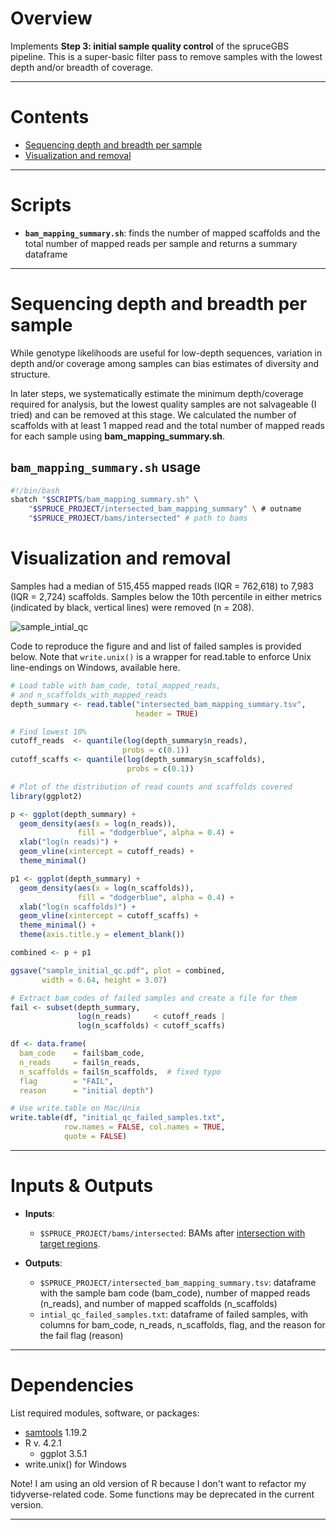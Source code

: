 # Overview

Implements **Step 3: initial sample quality control** of the spruceGBS pipeline. This is a super-basic filter pass to remove samples with the lowest depth and/or breadth of coverage.  

---

# Contents
* [Sequencing depth and breadth per sample](https://github.com/lxsllvn/spruceGBS/tree/main/03_initial_qc#sequencing-depth-and-breadth-per-sample)
* [Visualization and removal](https://github.com/lxsllvn/spruceGBS/tree/main/03_initial_qc#visualization-and-removal)
  
---
# Scripts 

* **`bam_mapping_summary.sh`**: finds the number of mapped scaffolds and the total number of mapped reads per sample and returns a summary dataframe

---
# Sequencing depth and breadth per sample

While genotype likelihoods are useful for low-depth sequences, variation in depth and/or coverage among samples can bias estimates of diversity and structure.

In later steps, we systematically estimate the minimum depth/coverage required for analysis, but the lowest quality samples are not salvageable (I tried) and can be removed at this stage. We calculated the number of scaffolds with at least 1 mapped read and the total number of mapped reads for each sample using **bam_mapping_summary.sh**.

## **`bam_mapping_summary.sh`** usage

```bash
#!/bin/bash
sbatch "$SCRIPTS/bam_mapping_summary.sh" \
    "$SPRUCE_PROJECT/intersected_bam_mapping_summary" \ # outname
    "$SPRUCE_PROJECT/bams/intersected" # path to bams
```

# Visualization and removal

Samples had a median of 515,455 mapped reads (IQR = 762,618) to 7,983 (IQR = 2,724) scaffolds. Samples below the 10th percentile in either metrics (indicated by black, vertical lines) were removed (n = 208).

![sample_intial_qc](https://github.com/user-attachments/assets/24274798-021a-43ed-a290-872868966bf2)

Code to reproduce the figure and and list of failed samples is provided below. Note that `write.unix()` is a wrapper for read.table to enforce Unix line-endings on Windows, available here. 

```R
# Load table with bam_code, total_mapped_reads,
# and n_scaffolds_with_mapped_reads
depth_summary <- read.table("intersected_bam_mapping_summary.tsv",
                            header = TRUE)

# Find lowest 10%
cutoff_reads  <- quantile(log(depth_summary$n_reads),
                         probs = c(0.1))
cutoff_scaffs <- quantile(log(depth_summary$n_scaffolds),
                          probs = c(0.1))

# Plot of the distribution of read counts and scaffolds covered
library(ggplot2)

p <- ggplot(depth_summary) +
  geom_density(aes(x = log(n_reads)),
               fill = "dodgerblue", alpha = 0.4) +
  xlab("log(n reads)") +
  geom_vline(xintercept = cutoff_reads) +
  theme_minimal()

p1 <- ggplot(depth_summary) +
  geom_density(aes(x = log(n_scaffolds)),
               fill = "dodgerblue", alpha = 0.4) +
  xlab("log(n scaffolds)") +
  geom_vline(xintercept = cutoff_scaffs) +
  theme_minimal() +
  theme(axis.title.y = element_blank())

combined <- p + p1

ggsave("sample_initial_qc.pdf", plot = combined,
       width = 6.64, height = 3.07)

# Extract bam_codes of failed samples and create a file for them
fail <- subset(depth_summary,
               log(n_reads)     < cutoff_reads |
               log(n_scaffolds) < cutoff_scaffs)

df <- data.frame(
  bam_code    = fail$bam_code,
  n_reads     = fail$n_reads,
  n_scaffolds = fail$n_scaffolds,  # fixed typo
  flag        = "FAIL",
  reason      = "initial depth")

# Use write.table on Mac/Unix
write.table(df, "initial_qc_failed_samples.txt",
            row.names = FALSE, col.names = TRUE,
            quote = FALSE)
```

---

# Inputs & Outputs

* **Inputs**:
  * `$SPRUCE_PROJECT/bams/intersected`: BAMs after [intersection with target regions](https://github.com/lxsllvn/spruceGBS/tree/main/02_reduced_ref).
    
* **Outputs**:
  * `$SPRUCE_PROJECT/intersected_bam_mapping_summary.tsv`: dataframe with the sample bam code (bam_code), number of mapped reads (n_reads), and  number of mapped scaffolds (n_scaffolds)
  * `intial_qc_failed_samples.txt`: dataframe of failed samples, with columns for bam_code, n_reads, n_scaffolds, flag, and the reason for the fail flag (reason)
  
---

# Dependencies

List required modules, software, or packages:

* [samtools](https://www.htslib.org/) 1.19.2
* R v. 4.2.1
  - ggplot 3.5.1
* write.unix() for Windows

Note! I am using an old version of R because I don't want to refactor my tidyverse-related code. Some functions may be deprecated in the current version.

---
